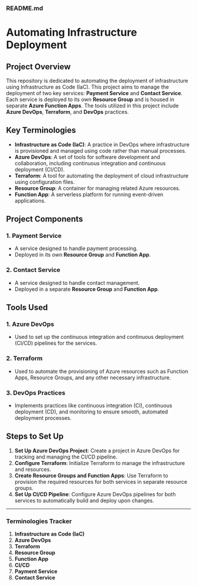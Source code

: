 ### README.md

# Automating Infrastructure Deployment

## Project Overview

This repository is dedicated to automating the deployment of infrastructure using Infrastructure as Code (IaC). This project aims to manage the deployment of two key services: **Payment Service** and **Contact Service**. Each service is deployed to its own **Resource Group** and is housed in separate **Azure Function Apps**. The tools utilized in this project include **Azure DevOps**, **Terraform**, and **DevOps** practices.

## Key Terminologies

- **Infrastructure as Code (IaC)**: A practice in DevOps where infrastructure is provisioned and managed using code rather than manual processes.
- **Azure DevOps**: A set of tools for software development and collaboration, including continuous integration and continuous deployment (CI/CD).
- **Terraform**: A tool for automating the deployment of cloud infrastructure using configuration files.
- **Resource Group**: A container for managing related Azure resources.
- **Function App**: A serverless platform for running event-driven applications.

## Project Components

### 1. **Payment Service**
- A service designed to handle payment processing.
- Deployed in its own **Resource Group** and **Function App**.

### 2. **Contact Service**
- A service designed to handle contact management.
- Deployed in a separate **Resource Group** and **Function App**.

## Tools Used

### 1. **Azure DevOps**
- Used to set up the continuous integration and continuous deployment (CI/CD) pipelines for the services.

### 2. **Terraform**
- Used to automate the provisioning of Azure resources such as Function Apps, Resource Groups, and any other necessary infrastructure.

### 3. **DevOps Practices**
- Implements practices like continuous integration (CI), continuous deployment (CD), and monitoring to ensure smooth, automated deployment processes.

## Steps to Set Up

1. **Set Up Azure DevOps Project**: Create a project in Azure DevOps for tracking and managing the CI/CD pipeline.
2. **Configure Terraform**: Initialize Terraform to manage the infrastructure and resources.
3. **Create Resource Groups and Function Apps**: Use Terraform to provision the required resources for both services in separate resource groups.
4. **Set Up CI/CD Pipeline**: Configure Azure DevOps pipelines for both services to automatically build and deploy upon changes.

---

### Terminologies Tracker

1. **Infrastructure as Code (IaC)**  
2. **Azure DevOps**  
3. **Terraform**  
4. **Resource Group**  
5. **Function App**  
6. **CI/CD**  
7. **Payment Service**  
8. **Contact Service**

